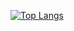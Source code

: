 [![Top Langs](https://github-readme-stats.vercel.app/api/top-langs/?username=AppoGit-Hub&layout=compact&theme=vision-friendly-dark)](https://github.com/anuraghazra/github-readme-stats)

